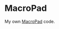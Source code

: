 # MacroPad

My own [MacroPad](http://www.retrobuiltgames.com/the-build-page/macro-keyboard-v2-0/macro-keyboard-mini-v1-0/) code.

 